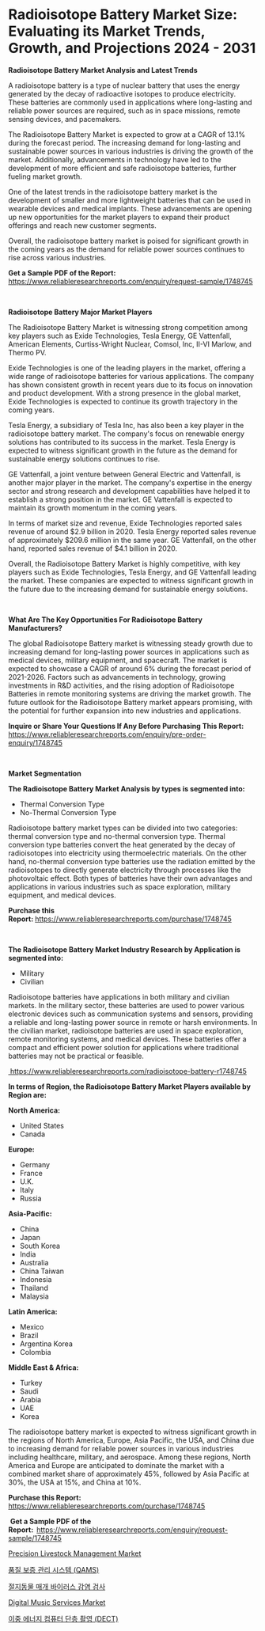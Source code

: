 <p><h1>Radioisotope Battery Market Size: Evaluating its Market Trends, Growth, and Projections 2024 - 2031</h1></p><p><strong>Radioisotope Battery Market Analysis and Latest Trends</strong></p>
<p><p>A radioisotope battery is a type of nuclear battery that uses the energy generated by the decay of radioactive isotopes to produce electricity. These batteries are commonly used in applications where long-lasting and reliable power sources are required, such as in space missions, remote sensing devices, and pacemakers.</p><p>The Radioisotope Battery Market is expected to grow at a CAGR of 13.1% during the forecast period. The increasing demand for long-lasting and sustainable power sources in various industries is driving the growth of the market. Additionally, advancements in technology have led to the development of more efficient and safe radioisotope batteries, further fueling market growth.</p><p>One of the latest trends in the radioisotope battery market is the development of smaller and more lightweight batteries that can be used in wearable devices and medical implants. These advancements are opening up new opportunities for the market players to expand their product offerings and reach new customer segments.</p><p>Overall, the radioisotope battery market is poised for significant growth in the coming years as the demand for reliable power sources continues to rise across various industries.</p></p>
<p><strong>Get a Sample PDF of the Report:&nbsp;</strong> <a href="https://www.reliableresearchreports.com/enquiry/request-sample/1748745">https://www.reliableresearchreports.com/enquiry/request-sample/1748745</a></p>
<p>&nbsp;</p>
<p><strong>Radioisotope Battery Major Market Players</strong></p>
<p><p>The Radioisotope Battery Market is witnessing strong competition among key players such as Exide Technologies, Tesla Energy, GE Vattenfall, American Elements, Curtiss-Wright Nuclear, Comsol, Inc, II-VI Marlow, and Thermo PV. </p><p>Exide Technologies is one of the leading players in the market, offering a wide range of radioisotope batteries for various applications. The company has shown consistent growth in recent years due to its focus on innovation and product development. With a strong presence in the global market, Exide Technologies is expected to continue its growth trajectory in the coming years.</p><p>Tesla Energy, a subsidiary of Tesla Inc, has also been a key player in the radioisotope battery market. The company's focus on renewable energy solutions has contributed to its success in the market. Tesla Energy is expected to witness significant growth in the future as the demand for sustainable energy solutions continues to rise.</p><p>GE Vattenfall, a joint venture between General Electric and Vattenfall, is another major player in the market. The company's expertise in the energy sector and strong research and development capabilities have helped it to establish a strong position in the market. GE Vattenfall is expected to maintain its growth momentum in the coming years.</p><p>In terms of market size and revenue, Exide Technologies reported sales revenue of around $2.9 billion in 2020. Tesla Energy reported sales revenue of approximately $209.6 million in the same year. GE Vattenfall, on the other hand, reported sales revenue of $4.1 billion in 2020.</p><p>Overall, the Radioisotope Battery Market is highly competitive, with key players such as Exide Technologies, Tesla Energy, and GE Vattenfall leading the market. These companies are expected to witness significant growth in the future due to the increasing demand for sustainable energy solutions.</p></p>
<p>&nbsp;</p>
<p><strong>What Are The Key Opportunities For Radioisotope Battery Manufacturers?</strong></p>
<p><p>The global Radioisotope Battery market is witnessing steady growth due to increasing demand for long-lasting power sources in applications such as medical devices, military equipment, and spacecraft. The market is expected to showcase a CAGR of around 6% during the forecast period of 2021-2026. Factors such as advancements in technology, growing investments in R&D activities, and the rising adoption of Radioisotope Batteries in remote monitoring systems are driving the market growth. The future outlook for the Radioisotope Battery market appears promising, with the potential for further expansion into new industries and applications.</p></p>
<p><strong>Inquire or Share Your Questions If Any Before Purchasing This Report:</strong> <a href="https://www.reliableresearchreports.com/enquiry/pre-order-enquiry/1748745">https://www.reliableresearchreports.com/enquiry/pre-order-enquiry/1748745</a></p>
<p>&nbsp;</p>
<p><strong>Market Segmentation</strong></p>
<p><strong>The Radioisotope Battery Market Analysis by types is segmented into:</strong></p>
<p><ul><li>Thermal Conversion Type</li><li>No-Thermal Conversion Type</li></ul></p>
<p><p>Radioisotope battery market types can be divided into two categories: thermal conversion type and no-thermal conversion type. Thermal conversion type batteries convert the heat generated by the decay of radioisotopes into electricity using thermoelectric materials. On the other hand, no-thermal conversion type batteries use the radiation emitted by the radioisotopes to directly generate electricity through processes like the photovoltaic effect. Both types of batteries have their own advantages and applications in various industries such as space exploration, military equipment, and medical devices.</p></p>
<p><strong>Purchase this Report:&nbsp;</strong><a href="https://www.reliableresearchreports.com/purchase/1748745">https://www.reliableresearchreports.com/purchase/1748745</a></p>
<p>&nbsp;</p>
<p><strong>The Radioisotope Battery Market Industry Research by Application is segmented into:</strong></p>
<p><ul><li>Military</li><li>Civilian</li></ul></p>
<p><p>Radioisotope batteries have applications in both military and civilian markets. In the military sector, these batteries are used to power various electronic devices such as communication systems and sensors, providing a reliable and long-lasting power source in remote or harsh environments. In the civilian market, radioisotope batteries are used in space exploration, remote monitoring systems, and medical devices. These batteries offer a compact and efficient power solution for applications where traditional batteries may not be practical or feasible.</p></p>
<p><a href="https://www.reliableresearchreports.com/radioisotope-battery-r1748745">&nbsp;https://www.reliableresearchreports.com/radioisotope-battery-r1748745</a></p>
<p><strong>In terms of Region, the Radioisotope Battery Market Players available by Region are:</strong></p>
<p>
    <p> <strong> North America: </strong>
        <ul>
            <li>United States</li>
            <li>Canada</li>
        </ul>
        </p> 
    <p> <strong> Europe: </strong>
        <ul>
            <li>Germany</li>
            <li>France</li>
            <li>U.K.</li>
            <li>Italy</li>
            <li>Russia</li>
        </ul>
        </p> 
    <p> <strong> Asia-Pacific: </strong>
        <ul>
            <li>China</li>
            <li>Japan</li>
            <li>South Korea</li>
            <li>India</li>
            <li>Australia</li>
            <li>China Taiwan</li>
            <li>Indonesia</li>
            <li>Thailand</li>
            <li>Malaysia</li>
        </ul>
        </p> 
    <p> <strong> Latin America: </strong>
        <ul>
            <li>Mexico</li>
            <li>Brazil</li>
            <li>Argentina Korea</li>
            <li>Colombia</li>
        </ul>
        </p> 
    <p> <strong> Middle East & Africa: </strong>
        <ul>
            <li>Turkey</li>
            <li>Saudi</li>
            <li>Arabia</li>
            <li>UAE</li>
            <li>Korea</li>
        </ul>
    </p>
    </p>
<p><p>The radioisotope battery market is expected to witness significant growth in the regions of North America, Europe, Asia Pacific, the USA, and China due to increasing demand for reliable power sources in various industries including healthcare, military, and aerospace. Among these regions, North America and Europe are anticipated to dominate the market with a combined market share of approximately 45%, followed by Asia Pacific at 30%, the USA at 15%, and China at 10%.</p></p>
<p><strong>Purchase this Report: </strong><a href="https://www.reliableresearchreports.com/purchase/1748745">https://www.reliableresearchreports.com/purchase/1748745</a></p>
<p>&nbsp;<strong>Get a Sample PDF of the Report:&nbsp;&nbsp;</strong><a href="https://www.reliableresearchreports.com/enquiry/request-sample/1748745">https://www.reliableresearchreports.com/enquiry/request-sample/1748745</a></p>
<p><strong></strong></p>
<p><p><a href="https://github.com/dlwlxxqs71/Market-Research-Report-List-1/blob/main/precision-livestock-management-market.md">Precision Livestock Management Market</a></p><p><a href="https://github.com/jimahmed0511/Market-Research-Report-List-2/blob/main/153029580722.md">품질 보증 관리 시스템 (QAMS)</a></p><p><a href="https://github.com/ahmadrevanz10/Market-Research-Report-List-2/blob/main/274112480723.md">절지동물 매개 바이러스 감염 검사</a></p><p><a href="https://github.com/FassouRP/Market-Research-Report-List-5/blob/main/digital-music-services-market.md">Digital Music Services Market</a></p><p><a href="https://github.com/nigaleamar09/Market-Research-Report-List-2/blob/main/397554180724.md">이중 에너지 컴퓨터 단층 촬영 (DECT)</a></p></p>